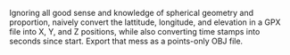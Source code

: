 Ignoring all good sense and knowledge of spherical geometry and proportion, naively convert the lattitude, longitude, and elevation in a GPX file into X, Y, and Z positions, while also converting time stamps into seconds since start. Export that mess as a points-only OBJ file.
